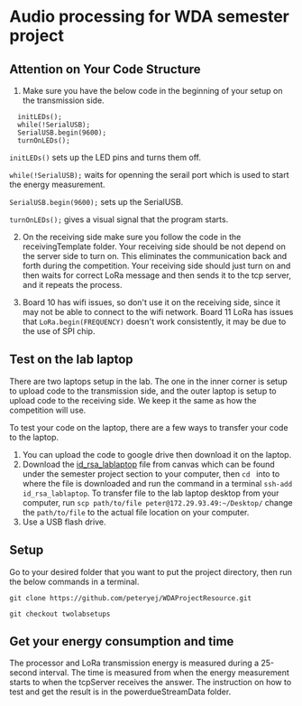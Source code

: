 # Audio processing for WDA semester project

## Attention on Your Code Structure
1. Make sure you have the below code in the beginning of your setup on the transmission side.
```
  initLEDs();
  while(!SerialUSB);
  SerialUSB.begin(9600);
  turnOnLEDs();
```
`initLEDs()` sets up the LED pins and turns them off. 

`while(!SerialUSB);` waits for openning the serail port which is used to start the energy measurement.

`SerialUSB.begin(9600);` sets up the SerialUSB. 

`turnOnLEDs();` gives a visual signal that the program starts. 

2. On the receiving side make sure you follow the code in the receivingTemplate folder. Your receiving side should be not depend on the server side to turn on. This eliminates the communication back and forth during the competition. Your receiving side should just turn on and then waits for correct LoRa message and then sends it to the tcp server, and it repeats the process. 

3. Board 10 has wifi issues, so don't use it on the receiving side, since it may not be able to connect to the wifi network. Board 11 LoRa has issues that `LoRa.begin(FREQUENCY)` doesn't work consistently, it may be due to the use of SPI chip.

## Test on the lab laptop
There are two laptops setup in the lab. The one in the inner corner is setup to upload code to the transmission side, and the outer laptop is setup to upload code to the receiving side. We keep it the same as how the competition will use. 

To test your code on the laptop, there are a few ways to transfer your code to the laptop. 
1. You can upload the code to google drive then download it on the laptop. 
2. Download the [id_rsa_lablaptop](https://canvas.cmu.edu/courses/5895/files/3082952?module_item_id=902229) file from canvas which can be found under the semester project section to your computer, then `cd ` into to where the file is downloaded and run the command in a terminal `ssh-add id_rsa_lablaptop`. To transfer file to the lab laptop desktop from your computer, run `scp path/to/file peter@172.29.93.49:~/Desktop/` change the `path/to/file` to the actual file location on your computer.
3. Use a USB flash drive. 



## Setup
Go to your desired folder that you want to put the project directory, then run the below commands in a terminal.

`git clone https://github.com/peteryej/WDAProjectResource.git`

`git checkout twolabsetups`


## Get your energy consumption and time
The processor and LoRa transmission energy is measured during a 25-second interval. The time is measured from when the energy measurement starts to when the tcpServer receives the answer. The instruction on how to test and get the result is in the powerdueStreamData folder.




